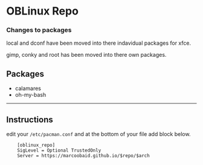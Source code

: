 # OBLinux Repo

### Changes to packages

local and dconf have been moved into there indavidual packages for xfce.

gimp, conky and root has been moved into there own packages.



Packages
------


* calamares 
* oh-my-bash

------


Instructions
------

edit your `/etc/pacman.conf` and at the bottom of your file add block below.

```
	[oblinux_repo]
	SigLevel = Optional TrustedOnly 
	Server = https://marcoobaid.github.io/$repo/$arch

```
